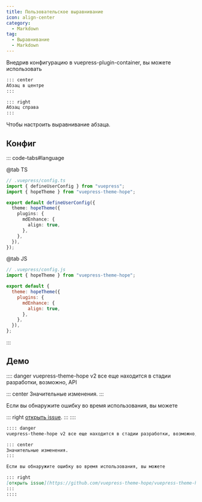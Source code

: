 ```yaml
---
title: Пользовательское выравнивание
icon: align-center
category:
  - Markdown
tag:
  - Выравнивание
  - Markdown
---
```


Внедрив конфигурацию в vuepress-plugin-container, вы можете использовать

```md
::: center
Абзац в центре
:::

::: right
Абзац справа
:::
```

Чтобы настроить выравнивание абзаца.

<!-- more -->

## Конфиг

::: code-tabs#language

@tab TS

```ts {8-10}
// .vuepress/config.ts
import { defineUserConfig } from "vuepress";
import { hopeTheme } from "vuepress-theme-hope";

export default defineUserConfig({
  theme: hopeTheme({
    plugins: {
      mdEnhance: {
        align: true,
      },
    },
  }),
});
```

@tab JS

```js {7-9}
// .vuepress/config.js
import { hopeTheme } from "vuepress-theme-hope";

export default {
  theme: hopeTheme({
    plugins: {
      mdEnhance: {
        align: true,
      },
    },
  }),
};
```

:::

## Демо

:::: danger
vuepress-theme-hope v2 все еще находится в стадии разработки, возможно, API

::: center
Значительные изменения.
:::

Если вы обнаружите ошибку во время использования, вы можете

::: right
[открыть issue](https://github.com/vuepress-theme-hope/vuepress-theme-hope/issues).
:::
::::

```md
:::: danger
vuepress-theme-hope v2 все еще находится в стадии разработки, возможно, API

::: center
Значительные изменения.
:::

Если вы обнаружите ошибку во время использования, вы можете

::: right
[открыть issue](https://github.com/vuepress-theme-hope/vuepress-theme-hope/issues).
:::
::::
```
